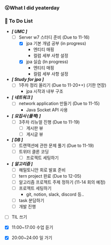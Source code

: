 ### 😮What I did yeaterday

###  🤔 To Do List

- ***[ UMC ]***
  - [ ] Server w7 스터디 준비 (Due to 11-16)
    - [x] jpa 기본 개념 공부 (in progress)
      - 엔티티 매핑
      - 컬럼 세부 사항 설정
    - [x] jpa 실습 (In progress)
      - 엔티티 매핑
      - 컬럼 세부 사항 설정

- ***[ Study for jpa ]***
  - [ ] 1주차 정리 올리기 (Due to 11-20++) (기한 연장)
    - jpa 시작과 내부 구조
  
- ***[ 네트워크 ]***
  - [ ] network application 만들기 (Due to 11-15)
    - Java Socket API 사용

- ***[ 묘집사 (플젝) ]***
  - [ ] 3주차 리뉴얼 진행 (Due to 11-19)
    - [ ] 게시판 뷰 
    - [ ] 게시글 뷰 

- ***[ DB ]***
  - [ ] 트랜잭션에 관한 문제 풀기 (Due to 11-19)
  - [ ] 트위터 클론 코딩
    - [ ] 프로젝트 세팅하기

- ***[ 알고리즘 ]***
  - [ ] 해밀토니안 회로 발표 준비
  - [ ] tern project 완료 (Due to 12-05)
  - [ ] 알고리즘 프로젝트 주제 정하기 (11-14 회의 예정)
  - [ ] 프로젝트 세팅하기
    - git, notion, slack, discord 등..
  - [ ] task 분담하기
  - [ ] 개발 진행

- [ ] TIL 쓰기
- [x] 11:00~17:00 수업 듣기
- [x] 20:00~24:00 일 가기
    
